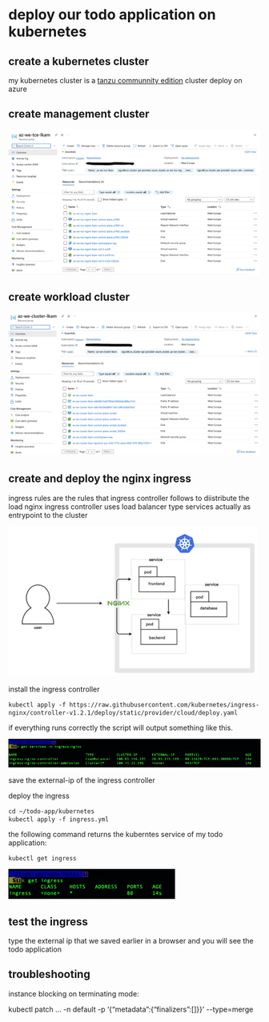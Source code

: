 # deploy our todo application on kubernetes

## create a kubernetes cluster 

my kubernetes cluster is a [tanzu communnity edition](https://tanzucommunityedition.io) cluster deploy on azure

## create management cluster 

<img src=images/management.png>

## create workload cluster

<img src=images/workload.png>




## create and deploy the nginx ingress

ingress rules are the rules that ingress controller follows to diistribute the load
nginx ingress controller uses load balancer type services actually as entrypoint to the cluster

<img src=images/nginx.png width="" height="300" >

install the ingress controller

```
kubectl apply -f https://raw.githubusercontent.com/kubernetes/ingress-nginx/controller-v1.2.1/deploy/static/provider/cloud/deploy.yaml
```

if everything runs correctly the script will output something like this.

<img src=images/deploy.png>

save the external-ip of the ingress controller

deploy the ingress 

```
cd ~/todo-app/kubernetes
kubectl apply -f ingress.yml
```

the following command returns the kuberntes service of my todo application: 
```
kubectl get ingress
```
<img src=images/ingress.png width="" height="60" >

## test the ingress

type the external ip that we saved earlier in a browser and you will see the todo application


## troubleshooting

instance blocking on terminating mode: 

kubectl patch ... -n default -p ‘{“metadata”:{“finalizers”:[]}}’ --type=merge
